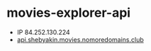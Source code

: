 # movies-explorer-api

* IP 84.252.130.224
* [api.shebyakin.movies.nomoredomains.club](https://api.shebyakin.movies.nomoredomains.club)
